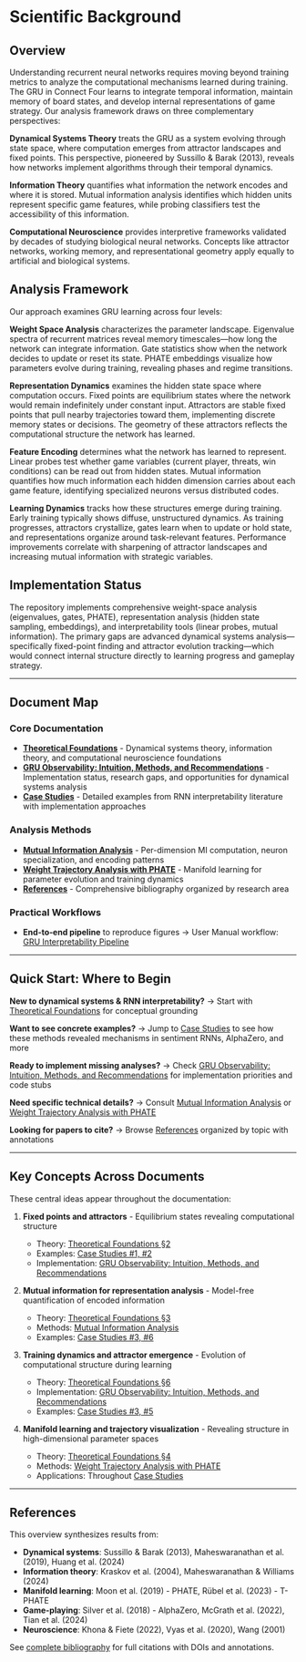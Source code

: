 # Scientific Background

## Overview

Understanding recurrent neural networks requires moving beyond training metrics to analyze the computational mechanisms learned during training. The GRU in Connect Four learns to integrate temporal information, maintain memory of board states, and develop internal representations of game strategy. Our analysis framework draws on three complementary perspectives:

**Dynamical Systems Theory** treats the GRU as a system evolving through state space, where computation emerges from attractor landscapes and fixed points. This perspective, pioneered by Sussillo & Barak (2013), reveals how networks implement algorithms through their temporal dynamics.

**Information Theory** quantifies what information the network encodes and where it is stored. Mutual information analysis identifies which hidden units represent specific game features, while probing classifiers test the accessibility of this information.

**Computational Neuroscience** provides interpretive frameworks validated by decades of studying biological neural networks. Concepts like attractor networks, working memory, and representational geometry apply equally to artificial and biological systems.

## Analysis Framework

Our approach examines GRU learning across four levels:

**Weight Space Analysis** characterizes the parameter landscape. Eigenvalue spectra of recurrent matrices reveal memory timescales—how long the network can integrate information. Gate statistics show when the network decides to update or reset its state. PHATE embeddings visualize how parameters evolve during training, revealing phases and regime transitions.

**Representation Dynamics** examines the hidden state space where computation occurs. Fixed points are equilibrium states where the network would remain indefinitely under constant input. Attractors are stable fixed points that pull nearby trajectories toward them, implementing discrete memory states or decisions. The geometry of these attractors reflects the computational structure the network has learned.

**Feature Encoding** determines what the network has learned to represent. Linear probes test whether game variables (current player, threats, win conditions) can be read out from hidden states. Mutual information quantifies how much information each hidden dimension carries about each game feature, identifying specialized neurons versus distributed codes.

**Learning Dynamics** tracks how these structures emerge during training. Early training typically shows diffuse, unstructured dynamics. As training progresses, attractors crystallize, gates learn when to update or hold state, and representations organize around task-relevant features. Performance improvements correlate with sharpening of attractor landscapes and increasing mutual information with strategic variables.

## Implementation Status

The repository implements comprehensive weight-space analysis (eigenvalues, gates, PHATE), representation analysis (hidden state sampling, embeddings), and interpretability tools (linear probes, mutual information). The primary gaps are advanced dynamical systems analysis—specifically fixed-point finding and attractor evolution tracking—which would connect internal structure directly to learning progress and gameplay strategy.

---

## Document Map

### Core Documentation

- **[Theoretical Foundations](scientific/theoretical_foundations)** - Dynamical systems theory, information theory, and computational neuroscience foundations
- **[GRU Observability: Intuition, Methods, and Recommendations](scientific/gru_observability_literature)** - Implementation status, research gaps, and opportunities for dynamical systems analysis
- **[Case Studies](scientific/case_studies)** - Detailed examples from RNN interpretability literature with implementation approaches

### Analysis Methods

- **[Mutual Information Analysis](scientific/mutual_information_theory)** - Per-dimension MI computation, neuron specialization, and encoding patterns
- **[Weight Trajectory Analysis with PHATE](scientific/weight_embeddings_theory)** - Manifold learning for parameter evolution and training dynamics
- **[References](scientific/references)** - Comprehensive bibliography organized by research area

### Practical Workflows

- **End‑to‑end pipeline** to reproduce figures → User Manual workflow: [GRU Interpretability Pipeline](manual/workflows/gru_interpretability)

---

## Quick Start: Where to Begin

**New to dynamical systems & RNN interpretability?**
→ Start with [Theoretical Foundations](scientific/theoretical_foundations) for conceptual grounding

**Want to see concrete examples?**
→ Jump to [Case Studies](scientific/case_studies) to see how these methods revealed mechanisms in sentiment RNNs, AlphaZero, and more

**Ready to implement missing analyses?**
→ Check [GRU Observability: Intuition, Methods, and Recommendations](scientific/gru_observability_literature) for implementation priorities and code stubs

**Need specific technical details?**
→ Consult [Mutual Information Analysis](scientific/mutual_information_theory) or [Weight Trajectory Analysis with PHATE](scientific/weight_embeddings_theory)

**Looking for papers to cite?**
→ Browse [References](scientific/references) organized by topic with annotations

---

## Key Concepts Across Documents

These central ideas appear throughout the documentation:

1. **Fixed points and attractors** - Equilibrium states revealing computational structure
   - Theory: [Theoretical Foundations §2](scientific/theoretical_foundations#2-fixed-points-and-attractors)
   - Examples: [Case Studies #1, #2](scientific/case_studies)
   - Implementation: [GRU Observability: Intuition, Methods, and Recommendations](scientific/gru_observability_literature)

2. **Mutual information for representation analysis** - Model-free quantification of encoded information
   - Theory: [Theoretical Foundations §3](scientific/theoretical_foundations#3-information-theory-for-interpretability)
   - Methods: [Mutual Information Analysis](scientific/mutual_information_theory)
   - Examples: [Case Studies #3, #6](scientific/case_studies)

3. **Training dynamics and attractor emergence** - Evolution of computational structure during learning
   - Theory: [Theoretical Foundations §6](scientific/theoretical_foundations#6-learning-dynamics-how-attractors-emerge)
   - Implementation: [GRU Observability: Intuition, Methods, and Recommendations](scientific/gru_observability_literature)
   - Examples: [Case Studies #3, #5](scientific/case_studies)

4. **Manifold learning and trajectory visualization** - Revealing structure in high-dimensional parameter spaces
   - Theory: [Theoretical Foundations §4](scientific/theoretical_foundations#4-manifold-learning-and-trajectory-embedding)
   - Methods: [Weight Trajectory Analysis with PHATE](scientific/weight_embeddings_theory)
   - Applications: Throughout [Case Studies](scientific/case_studies)

---

## References

This overview synthesizes results from:
- **Dynamical systems**: Sussillo & Barak (2013), Maheswaranathan et al. (2019), Huang et al. (2024)
- **Information theory**: Kraskov et al. (2004), Maheswaranathan & Williams (2024)
- **Manifold learning**: Moon et al. (2019) - PHATE, Rübel et al. (2023) - T-PHATE
- **Game-playing**: Silver et al. (2018) - AlphaZero, McGrath et al. (2022), Tian et al. (2024)
- **Neuroscience**: Khona & Fiete (2022), Vyas et al. (2020), Wang (2001)

See [complete bibliography](scientific/references) for full citations with DOIs and annotations.
